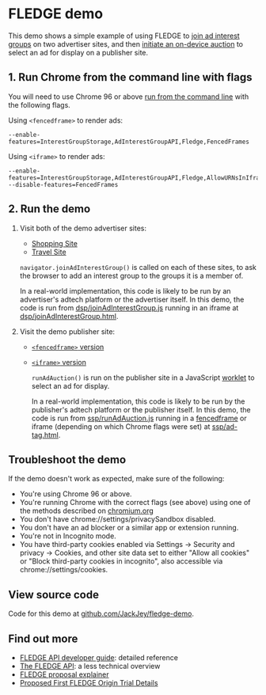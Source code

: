 # FLEDGE demo

This demo shows a simple example of using FLEDGE to [join ad interest groups](https://github.com/WICG/turtledove/blob/main/FLEDGE.md#11-joining-interest-groups) on two advertiser sites, and then
[initiate an on-device auction](https://github.com/WICG/turtledove/blob/main/FLEDGE.md#2-sellers-run-on-device-auctions)
to select an ad for display on a publisher site.

## 1. Run Chrome from the command line with flags

You will need to use Chrome 96 or above [run from the command line](https://www.chromium.org/developers/how-tos/run-chromium-with-flags) with the following flags.

Using `<fencedframe>` to render ads:

```
--enable-features=InterestGroupStorage,AdInterestGroupAPI,Fledge,FencedFrames
```

Using `<iframe>` to render ads:

```
--enable-features=InterestGroupStorage,AdInterestGroupAPI,Fledge,AllowURNsInIframes --disable-features=FencedFrames
```

## 2. Run the demo

1. Visit both of the demo advertiser sites:

   - [Shopping Site](https://shopping-fledge-demo.glitch.me/advertiser/shopping.html)
   - [Travel Site](https://travel-fledge-demo.glitch.me/advertiser/travel.html)

   `navigator.joinAdInterestGroup()` is called on each of these sites, to ask the browser to add an
   interest group to the groups it is a member of.

   In a real-world implementation, this code is likely to be run by an advertiser's adtech platform or
   the advertiser itself. In this demo, the code is run from [dsp/joinAdInterestGroup.js](https://glitch.com/edit/#!/shopping-fledge-demo?path=dsp%2FjoinAdInterestGroup.js) running in an iframe at [dsp/joinAdInterestGroup.html](https://glitch.com/edit/#!/shopping-fledge-demo?path=dsp%2FjoinAdInterestGroup.html).

2. Visit the demo publisher site:

   - [`<fencedframe>` version](https://publisher-fledge-demo.glitch.me/publisher/index.html?fencedframe)
   - [`<iframe>` version](https://publisher-fledge-demo.glitch.me/publisher/index.html)

     `runAdAuction()` is run on the publisher site in a JavaScript [worklet](https://github.com/WICG/turtledove/blob/main/FLEDGE.md#:~:text=worklet) to select an ad for display.

     In a real-world implementation, this code is likely to be run by the publisher's adtech
     platform or the publisher itself. In this demo, the code is run from [ssp/runAdAuction.js](https://glitch.com/edit/#!/shopping-fledge-demo?path=ssp%2FrunAdAuction.js) running in a [fencedframe](https://github.com/WICG/turtledove/blob/main/FLEDGE.md#:~:text=fenced%20frame) or iframe (depending on which Chrome flags were set) at [ssp/ad-tag.html](https://glitch.com/edit/#!/shopping-fledge-demo?path=ssp%2Fad-tag.html).

## Troubleshoot the demo

If the demo doesn't work as expected, make sure of the following:

- You're using Chrome 96 or above.
- You're running Chrome with the correct flags (see above) using one of the methods described on
  [chromium.org](https://www.chromium.org/developers/how-tos/run-chromium-with-flags)
- You don't have chrome://settings/privacySandbox disabled.
- You don't have an ad blocker or a similar app or extension running.
- You're not in Incognito mode.
- You have third-party cookies enabled via Settings → Security and privacy → Cookies, and other 
site data set to either "Allow all cookies" or "Block third-party cookies in incognito", 
also accessible via chrome://settings/cookies.

## View source code

Code for this demo at [github.com/JackJey/fledge-demo](https://github.com/JackJey/fledge-demo).

## Find out more

- [FLEDGE API developer guide](https://developer.chrome.com/blog/fledge-api/): detailed reference
- [The FLEDGE API](https://developer.chrome.com/docs/privacy-sandbox/fledge/): a less technical overview
- [FLEDGE proposal explainer](https://github.com/WICG/turtledove/blob/main/FLEDGE.md)
- [Proposed First FLEDGE Origin Trial Details](https://github.com/WICG/turtledove/blob/main/Proposed_First_FLEDGE_OT_Details.md)

